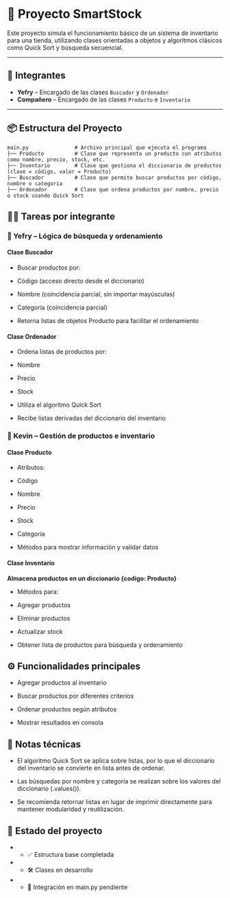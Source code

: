 # 🛒 Proyecto SmartStock

Este proyecto simula el funcionamiento básico de un sistema de inventario para una tienda, utilizando clases orientadas a objetos y algoritmos clásicos como Quick Sort y búsqueda secuencial.

---

## 👥 Integrantes

- **Yefry** – Encargado de las clases `Buscador` y `Ordenador`
- **Compañero** – Encargado de las clases `Producto` e `Inventario`

---

## 📦 Estructura del Proyecto

```plaintext
main.py               # Archivo principal que ejecuta el programa
├── Producto          # Clase que representa un producto con atributos como nombre, precio, stock, etc.
├── Inventario        # Clase que gestiona el diccionario de productos (clave = código, valor = Producto)
├── Buscador          # Clase que permite buscar productos por código, nombre o categoría
├── Ordenador         # Clase que ordena productos por nombre, precio o stock usando Quick Sort
```

## 🧑‍💻 Tareas por integrante
### 🔹 Yefry – Lógica de búsqueda y ordenamiento
#### Clase Buscador
- Buscar productos por:

* Código (acceso directo desde el diccionario)

* Nombre (coincidencia parcial, sin importar mayúsculas)

* Categoría (coincidencia parcial)

* Retorna listas de objetos Producto para facilitar el ordenamiento

#### Clase Ordenador
- Ordena listas de productos por:

* Nombre

* Precio

* Stock

* Utiliza el algoritmo Quick Sort

* Recibe listas derivadas del diccionario del inventario

### 🔹 Kevin – Gestión de productos e inventario
#### Clase Producto
- Atributos:

* Código

* Nombre

* Precio

* Stock

* Categoría

* Métodos para mostrar información y validar datos

#### Clase Inventario
**Almacena productos en un diccionario {codigo: Producto}**

- Métodos para:

* Agregar productos

* Eliminar productos

* Actualizar stock

* Obtener lista de productos para búsqueda y ordenamiento

## ⚙️ Funcionalidades principales
* Agregar productos al inventario

* Buscar productos por diferentes criterios

* Ordenar productos según atributos

* Mostrar resultados en consola

## 📌 Notas técnicas
* El algoritmo Quick Sort se aplica sobre listas, por lo que el diccionario del inventario se convierte en lista antes de ordenar.

* Las búsquedas por nombre y categoría se realizan sobre los valores del diccionario (.values()).

* Se recomienda retornar listas en lugar de imprimir directamente para mantener modularidad y reutilización.

## 🚀 Estado del proyecto
- * ✅ Estructura base completada

- * 🛠️ Clases en desarrollo

- * 🔄 Integración en main.py pendiente